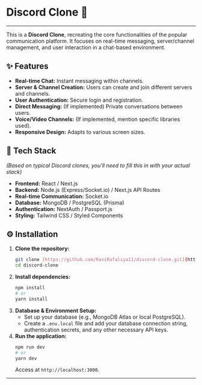 # Discord Clone 💬

---

This is a **Discord Clone**, recreating the core functionalities of the popular communication platform. It focuses on real-time messaging, server/channel management, and user interaction in a chat-based environment.

## ✨ Features

* **Real-time Chat:** Instant messaging within channels.
* **Server & Channel Creation:** Users can create and join different servers and channels.
* **User Authentication:** Secure login and registration.
* **Direct Messaging:** (If implemented) Private conversations between users.
* **Voice/Video Channels:** (If implemented, mention specific libraries used).
* **Responsive Design:** Adapts to various screen sizes.

## 🚀 Tech Stack

*(Based on typical Discord clones, you'll need to fill this in with your actual stack)*
* **Frontend:** React / Next.js
* **Backend:** Node.js (Express/Socket.io) / Next.js API Routes
* **Real-time Communication:** Socket.io
* **Database:** MongoDB / PostgreSQL (Prisma)
* **Authentication:** NextAuth / Passport.js
* **Styling:** Tailwind CSS / Styled Components

## ⚙️ Installation

1.  **Clone the repository:**
    ```bash
    git clone [https://github.com/RaviRafaliya11/discord-clone.git](https://github.com/RaviRafaliya11/discord-clone.git)
    cd discord-clone
    ```
2.  **Install dependencies:**
    ```bash
    npm install
    # or
    yarn install
    ```
3.  **Database & Environment Setup:**
    * Set up your database (e.g., MongoDB Atlas or local PostgreSQL).
    * Create a `.env.local` file and add your database connection string, authentication secrets, and any other necessary API keys.
4.  **Run the application:**
    ```bash
    npm run dev
    # or
    yarn dev
    ```
    Access at `http://localhost:3000`.

---
